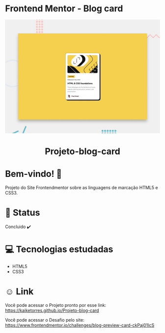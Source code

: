 # Frontend Mentor - Blog card

![Design preview for the Blog preview card coding challenge](./design/desktop-preview.jpg)

<div align="center">
<h1>Projeto-blog-card</h1>
</div>

# Bem-vindo! 👋 <a name="id01"></a>
Projeto do Site Frontendmentor sobre as linguagens de marcação HTML5 e CSS3.


# &#x1F680; Status
Concluido ✔️


# &#x1F4BB; Tecnologias estudadas
<ul>
  <li>HTML5</li>
  <li>CSS3</li>
</ul>


# &#X263A; Link
Você pode acessar o Projeto pronto por esse link: https://kaiketorres.github.io/Projeto-blog-card

Você pode acessar o Desafio pelo site: https://www.frontendmentor.io/challenges/blog-preview-card-ckPaj01IcS

